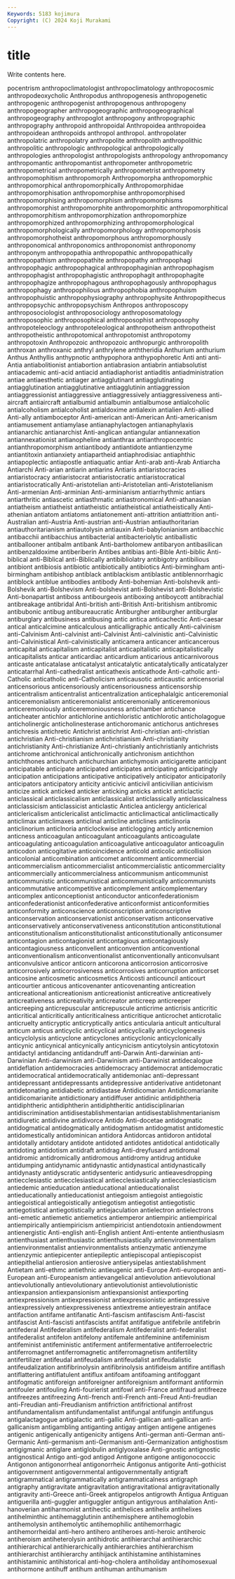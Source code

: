 ```yaml
---
Keywords: 5183 kojimura
Copyright: (C) 2024 Koji Murakami
---
```


# title

Write contents here.



pocentrism anthropoclimatologist anthropoclimatology anthropocosmic anthropodeoxycholic Anthropodus
anthropogenesis anthropogenetic anthropogenic anthropogenist anthropogenous anthropogeny anthropogeographer anthropogeographic anthropogeographical anthropogeography
anthropoglot anthropogony anthropographic anthropography anthropoid anthropoidal Anthropoidea anthropoidea anthropoidean anthropoids
anthropol anthropol. anthropolater anthropolatric anthropolatry anthropolite anthropolith anthropolithic anthropolitic anthropologic
anthropological anthropologically anthropologies anthropologist anthropologists anthropology anthropomancy anthropomantic anthropomantist anthropometer
anthropometric anthropometrical anthropometrically anthropometrist anthropometry anthropomophitism anthropomorph Anthropomorpha anthropomorphic anthropomorphical
anthropomorphically Anthropomorphidae anthropomorphisation anthropomorphise anthropomorphised anthropomorphising anthropomorphism anthropomorphisms anthropomorphist anthropomorphite
anthropomorphitic anthropomorphitical anthropomorphitism anthropomorphization anthropomorphize anthropomorphized anthropomorphizing anthropomorphological anthropomorphologically anthropomorphology
anthropomorphosis anthropomorphotheist anthropomorphous anthropomorphously anthroponomical anthroponomics anthroponomist anthroponomy anthroponym anthropopathia
anthropopathic anthropopathically anthropopathism anthropopathite anthropopathy anthropophagi anthropophagic anthropophagical anthropophaginian anthropophagism
anthropophagist anthropophagistic anthropophagit anthropophagite anthropophagize anthropophagous anthropophagously anthropophagus anthropophagy anthropophilous
anthropophobia anthropophuism anthropophuistic anthropophysiography anthropophysite Anthropopithecus anthropopsychic anthropopsychism Anthropos anthroposcopy
anthroposociologist anthroposociology anthroposomatology anthroposophic anthroposophical anthroposophist anthroposophy anthropoteleoclogy anthropoteleological anthropotheism
anthropotheist anthropotheistic anthropotomical anthropotomist anthropotomy anthropotoxin Anthropozoic anthropozoic anthropurgic anthroropolith
anthroxan anthroxanic anthryl anthrylene anththeridia Anthurium anthurium Anthus Anthyllis anthypnotic
anthypophora anthypophoretic Anti anti anti- Antia antiabolitionist antiabortion antiabrasion antiabrin
antiabsolutist antiacademic anti-acid antiacid antiadiaphorist antiaditis antiadministration antiae antiaesthetic antiager
antiagglutinant antiagglutinating antiagglutination antiagglutinative antiagglutinin antiaggression antiaggressionist antiaggressive antiaggressively antiaggressiveness
anti-aircraft antiaircraft antialbumid antialbumin antialbumose antialcoholic antialcoholism antialcoholist antialdoxime antialexin
antialien Anti-allied Anti-ally antiamboceptor Anti-american anti-American Anti-americanism antiamusement antiamylase antianaphylactogen
antianaphylaxis antianarchic antianarchist Anti-anglican antiangular antiannexation antiannexationist antianopheline antianthrax antianthropocentric
antianthropomorphism antiantibody antiantidote antiantienzyme antiantitoxin antianxiety antiapartheid antiaphrodisiac antiaphthic antiapoplectic
antiapostle antiaquatic antiar Anti-arab anti-Arab Antiarcha Antiarchi Anti-arian antiarin antiarins
Antiaris antiaristocracies antiaristocracy antiaristocrat antiaristocratic antiaristocratical antiaristocratically Anti-aristotelian anti-Aristotelian anti-Aristotelianism
Anti-armenian Anti-arminian Anti-arminianism antiarrhythmic antiars antiarthritic antiascetic antiasthmatic antiastronomical Anti-athanasian
antiatheism antiatheist antiatheistic antiatheistical antiatheistically Anti-athenian antiatom antiatoms antiatonement anti-attrition
antiattrition anti-Australian anti-Austria Anti-austrian anti-Austrian antiauthoritarian antiauthoritarianism antiautolysin antiauxin Anti-babylonianism
antibacchic antibacchii antibacchius antibacterial antibacteriolytic antiballistic antiballooner antibalm antibank Anti-bartholomew
antibaryon antibasilican antibenzaldoxime antiberiberin Antibes antibias anti-Bible Anti-biblic Anti-biblical anti-Biblical
anti-Biblically antibibliolatry antibigotry antibilious antibiont antibiosis antibiotic antibiotically antibiotics Anti-birmingham
anti-birmingham antibishop antiblack antiblackism antiblastic antiblennorrhagic antiblock antiblue antibodies antibody
Anti-bohemian Anti-bolshevik anti-Bolshevik anti-Bolshevism Anti-bolshevist anti-Bolshevist anti-Bolshevistic Anti-bonapartist antiboss antibourgeois
antiboxing antiboycott antibrachial antibreakage antibridal Anti-british anti-British Anti-britishism antibromic antibubonic
antibug antibureaucratic Antiburgher antiburgher antiburglar antiburglary antibusiness antibusing antic antica
anticachectic Anti-caesar antical anticalcimine anticalculous anticalligraphic antically Anti-calvinism anti-Calvinism Anti-calvinist
anti-Calvinist Anti-calvinistic anti-Calvinistic anti-Calvinistical Anti-calvinistically anticamera anticancer anticancerous anticapital anticapitalism
anticapitalist anticapitalistic anticapitalistically anticapitalists anticar anticardiac anticardium anticarious anticarnivorous anticaste
anticatalase anticatalyst anticatalytic anticatalytically anticatalyzer anticatarrhal Anti-cathedralist anticathexis anticathode Anti-catholic
anti-Catholic anticatholic anti-Catholicism anticausotic anticaustic anticensorial anticensorious anticensoriously anticensoriousness anticensorship
anticentralism anticentralist anticentralization anticephalalgic anticeremonial anticeremonialism anticeremonialist anticeremonially anticeremonious anticeremoniously
anticeremoniousness antichamber antichance anticheater antichlor antichlorine antichloristic antichlorotic anticholagogue anticholinergic
anticholinesterase antichoromanic antichorus antichreses antichresis antichretic Antichrist antichrist Anti-christian anti-christian
antichristian Anti-christianism antichristianism Anti-christianity antichristianity Anti-christianize Anti-christianly antichristianly antichrists antichrome
antichronical antichronically antichronism antichthon antichthones antichurch antichurchian antichymosin anticigarette anticipant
anticipatable anticipate anticipated anticipates anticipating anticipatingly anticipation anticipations anticipative anticipatively
anticipator anticipatorily anticipators anticipatory anticity anticivic anticivil anticivilian anticivism anticize
antick anticked anticker anticking anticks antickt anticlactic anticlassical anticlassicalism anticlassicalist
anticlassically anticlassicalness anticlassicism anticlassicist anticlastic Anticlea anticlergy anticlerical anticlericalism anticlericalist
anticlimactic anticlimactical anticlimactically anticlimax anticlimaxes anticlinal anticline anticlines anticlinoria anticlinorium
anticlnoria anticlockwise anticlogging anticly anticnemion anticness anticoagulan anticoagulant anticoagulants anticoagulate
anticoagulating anticoagulation anticoagulative anticoagulator anticoagulin anticodon anticogitative anticoincidence anticold anticolic
anticollision anticolonial anticombination anticomet anticomment anticommercial anticommercialism anticommercialist anticommercialistic anticommerciality
anticommercially anticommercialness anticommunism anticommunist anticommunistic anticommunistical anticommunistically anticommunists anticommutative anticompetitive
anticomplement anticomplementary anticomplex anticonceptionist anticonductor anticonfederationism anticonfederationist anticonfederative anticonformist anticonformities
anticonformity anticonscience anticonscription anticonscriptive anticonservation anticonservationist anticonservatism anticonservative anticonservatively anticonservativeness
anticonstitution anticonstitutional anticonstitutionalism anticonstitutionalist anticonstitutionally anticonsumer anticontagion anticontagionist anticontagious anticontagiously
anticontagiousness anticonvellent anticonvention anticonventional anticonventionalism anticonventionalist anticonventionally anticonvulsant anticonvulsive anticor
anticorn anticorona anticorrosion anticorrosive anticorrosively anticorrosiveness anticorrosives anticorruption anticorset anticosine
anticosmetic anticosmetics Anticosti anticouncil anticourt anticourtier anticous anticovenanter anticovenanting anticreation
anticreational anticreationism anticreationist anticreative anticreatively anticreativeness anticreativity anticreator anticreep anticreeper
anticreeping anticrepuscular anticrepuscule anticrime anticrisis anticritic anticritical anticritically anticriticalness anticritique
anticrochet anticrotalic anticruelty anticryptic anticryptically antics anticularia anticult anticultural anticum
anticus anticyclic anticyclical anticyclically anticyclogenesis anticyclolysis anticyclone anticyclones anticyclonic anticyclonically
anticynic anticynical anticynically anticynicism anticytolysin anticytotoxin antidactyl antidancing antidandruff anti-Darwin
Anti-darwinian anti-Darwinian Anti-darwinism anti-Darwinism anti-Darwinist antidecalogue antideflation antidemocracies antidemocracy antidemocrat
antidemocratic antidemocratical antidemocratically antidemoniac anti-depressant antidepressant antidepressants antidepressive antiderivative antidetonant
antidetonating antidiabetic antidiastase Antidicomarian Antidicomarianite antidicomarianite antidictionary antidiffuser antidinic antidiphtheria
antidiphtheric antidiphtherin antidiphtheritic antidisciplinarian antidiscrimination antidisestablishmentarian antidisestablishmentarianism antidiuretic antidivine antidivorce
Antido Anti-docetae antidogmatic antidogmatical antidogmatically antidogmatism antidogmatist antidomestic antidomestically antidominican
antidora Antidorcas antidoron antidotal antidotally antidotary antidote antidoted antidotes antidotical
antidotically antidoting antidotism antidraft antidrag Anti-dreyfusard antidromal antidromic antidromically antidromous
antidromy antidrug antiduke antidumping antidynamic antidynastic antidynastical antidynastically antidynasty antidyscratic
antidysenteric antidysuric antieavesdropping antiecclesiastic antiecclesiastical antiecclesiastically antiecclesiasticism antiedemic antieducation antieducational
antieducationalist antieducationally antieducationist antiegoism antiegoist antiegoistic antiegoistical antiegoistically antiegotism antiegotist
antiegotistic antiegotistical antiegotistically antiejaculation antielectron antielectrons anti-emetic antiemetic antiemetics antiemperor
antiempiric antiempirical antiempirically antiempiricism antiempiricist antiendotoxin antiendowment antienergistic Anti-english anti-English
antient Anti-entente antienthusiasm antienthusiast antienthusiastic antienthusiastically antienvironmentalism antienvironmentalist antienvironmentalists antienzymatic
antienzyme antienzymic antiepicenter antiepileptic antiepiscopal antiepiscopist antiepithelial antierosion antierosive antierysipelas
antiestablishment Antietam anti-ethmc antiethnic antieugenic anti-Europe Anti-european anti-European anti-Europeanism antievangelical
antievolution antievolutional antievolutionally antievolutionary antievolutionist antievolutionistic antiexpansion antiexpansionism antiexpansionist antiexporting
antiexpressionism antiexpressionist antiexpressionistic antiexpressive antiexpressively antiexpressiveness antiextreme antieyestrain antiface antifaction
antifame antifanatic Anti-fascism antifascism Anti-fascist antifascist Anti-fascisti antifascists antifat antifatigue
antifebrile antifebrin antifederal Antifederalism antifederalism Antifederalist anti-federalist antifederalist antifelon antifelony
antifemale antifeminine antifeminism antifeminist antifeministic antiferment antifermentative antiferroelectric antiferromagnet antiferromagnetic
antiferromagnetism antifertility antifertilizer antifeudal antifeudalism antifeudalist antifeudalistic antifeudalization antifibrinolysin antifibrinolysis
antifideism antifire antiflash antiflattering antiflatulent antiflux antifoam antifoaming antifoggant antifogmatic
antiforeign antiforeigner antiforeignism antiformant antiformin antifouler antifouling Anti-fourierist antifowl anti-France
antifraud antifreeze antifreezes antifreezing Anti-french anti-French anti-Freud Anti-freudian anti-Freudian anti-Freudianism
antifriction antifrictional antifrost antifundamentalism antifundamentalist antifungal antifungin antifungus antigalactagogue antigalactic
anti-gallic Anti-gallican anti-gallican anti-gallicanism antigambling antiganting antigay antigen antigene antigenes
antigenic antigenically antigenicity antigens Anti-german anti-German anti-Germanic Anti-germanism anti-Germanism anti-Germanization
antighostism antigigmanic antiglare antiglobulin antiglyoxalase Anti-gnostic antignostic antignostical Antigo anti-god
antigod Antigone antigone antigonococcic Antigonon antigonorrheal antigonorrheic Antigonus antigorite Anti-gothicist
antigovernment antigovernmental antigovernmentally antigraft antigrammatical antigrammatically antigrammaticalness antigraph antigraphy antigravitate
antigravitation antigravitational antigravitationally antigravity anti-Greece anti-Greek antigropelos antigrowth Antigua Antiguan
antiguerilla anti-guggler antiguggler antigun antigyrous antihalation Anti-hanoverian antiharmonist antihectic antihelices
antihelix antihelixes antihelminthic antihemagglutinin antihemisphere antihemoglobin antihemolysin antihemolytic antihemophilic antihemorrhagic
antihemorrheidal anti-hero antihero antiheroes anti-heroic antiheroic antiheroism antiheterolysin antihidrotic antihierarchal
antihierarchic antihierarchical antihierarchically antihierarchies antihierarchism antihierarchist antihierarchy antihijack antihistamine antihistamines
antihistaminic antihistorical anti-hog-cholera antiholiday antihomosexual antihormone antihuff antihum antihuman antihumanism
